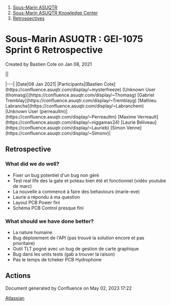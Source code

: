 1. [Sous-Marin ASUQTR](index.html)
2. [Sous-Marin ASUQTR Knowledge Center](Sous-Marin-ASUQTR-Knowledge-Center_5144578.html)
3. [Retrospectives](Retrospectives_39223358.html)

# Sous-Marin ASUQTR : GEI-1075 Sprint 6 Retrospective

Created by Bastien Cote on Jan 08, 2021

||
<colgroup><col /><col /></colgroup>|---|
|Date|<time>08 Jan 2021</time>|
|Participants|[Bastien Cote](https://confluence.asuqtr.com/display/~mysterfreeze) [Unknown User (thomasg)](https://confluence.asuqtr.com/display/~Thomasg) [Gabriel Tremblay](https://confluence.asuqtr.com/display/~Tremblayg) [Mathieu Labranche](https://confluence.asuqtr.com/display/~Labranchem) [Unknown User (perreaultm)](https://confluence.asuqtr.com/display/~Perreaultm) [Maxime Verreault](https://confluence.asuqtr.com/display/~niggamax24) [Laurie B&eacute;liveau](https://confluence.asuqtr.com/display/~Laurieb) [Simon Venne](https://confluence.asuqtr.com/display/~Simonv)|
  

## Retrospective

### What did we do well?

* Fixer un bug potentiel d'un bug non géré
* Test real life des la gate et poteau bien été et fonctionnel (vidéo youtube de marc)
* La nouvelle a commencé à faire des behaviours (marie-eve)
* Laurie a répondu à ma question
* Layout PCB Power fini
* Schéma PCB Control presque fini

### What should we have done better?

* La nature humaine
* Bug déploiement de l'API (pas trouvé la solution encore et pas prioritaire)
* Outil TLT pogné avec un bug de gestion de carte graphique
* Bug dans les units tests (gab a trouver la raison)
* Pas le temps de tcheker PCB Hydrophone

## Actions

Document generated by Confluence on May 02, 2023 17:22

[Atlassian](https://www.atlassian.com/)